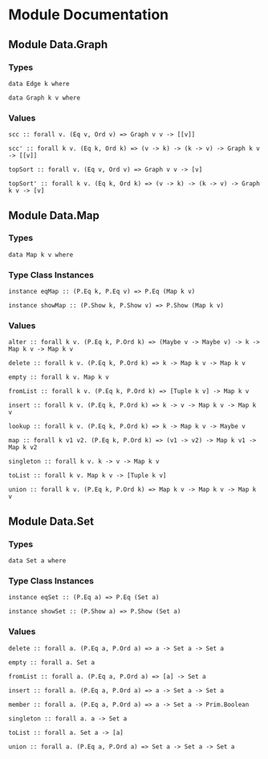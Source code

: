 # Module Documentation

## Module Data.Graph

### Types

    data Edge k where

    data Graph k v where


### Values

    scc :: forall v. (Eq v, Ord v) => Graph v v -> [[v]]

    scc' :: forall k v. (Eq k, Ord k) => (v -> k) -> (k -> v) -> Graph k v -> [[v]]

    topSort :: forall v. (Eq v, Ord v) => Graph v v -> [v]

    topSort' :: forall k v. (Eq k, Ord k) => (v -> k) -> (k -> v) -> Graph k v -> [v]


## Module Data.Map

### Types

    data Map k v where


### Type Class Instances

    instance eqMap :: (P.Eq k, P.Eq v) => P.Eq (Map k v)

    instance showMap :: (P.Show k, P.Show v) => P.Show (Map k v)


### Values

    alter :: forall k v. (P.Eq k, P.Ord k) => (Maybe v -> Maybe v) -> k -> Map k v -> Map k v

    delete :: forall k v. (P.Eq k, P.Ord k) => k -> Map k v -> Map k v

    empty :: forall k v. Map k v

    fromList :: forall k v. (P.Eq k, P.Ord k) => [Tuple k v] -> Map k v

    insert :: forall k v. (P.Eq k, P.Ord k) => k -> v -> Map k v -> Map k v

    lookup :: forall k v. (P.Eq k, P.Ord k) => k -> Map k v -> Maybe v

    map :: forall k v1 v2. (P.Eq k, P.Ord k) => (v1 -> v2) -> Map k v1 -> Map k v2

    singleton :: forall k v. k -> v -> Map k v

    toList :: forall k v. Map k v -> [Tuple k v]

    union :: forall k v. (P.Eq k, P.Ord k) => Map k v -> Map k v -> Map k v


## Module Data.Set

### Types

    data Set a where


### Type Class Instances

    instance eqSet :: (P.Eq a) => P.Eq (Set a)

    instance showSet :: (P.Show a) => P.Show (Set a)


### Values

    delete :: forall a. (P.Eq a, P.Ord a) => a -> Set a -> Set a

    empty :: forall a. Set a

    fromList :: forall a. (P.Eq a, P.Ord a) => [a] -> Set a

    insert :: forall a. (P.Eq a, P.Ord a) => a -> Set a -> Set a

    member :: forall a. (P.Eq a, P.Ord a) => a -> Set a -> Prim.Boolean

    singleton :: forall a. a -> Set a

    toList :: forall a. Set a -> [a]

    union :: forall a. (P.Eq a, P.Ord a) => Set a -> Set a -> Set a